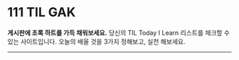 # 111 TIL GAK

**게시판에 초록 하트를 가득 채워보세요.**
당신의 TIL Today I Learn 리스트를 체크할 수 있는 사이트입니다.
오늘의 배울 것을 3가지 정해보고, 실천 해보세요.

---
